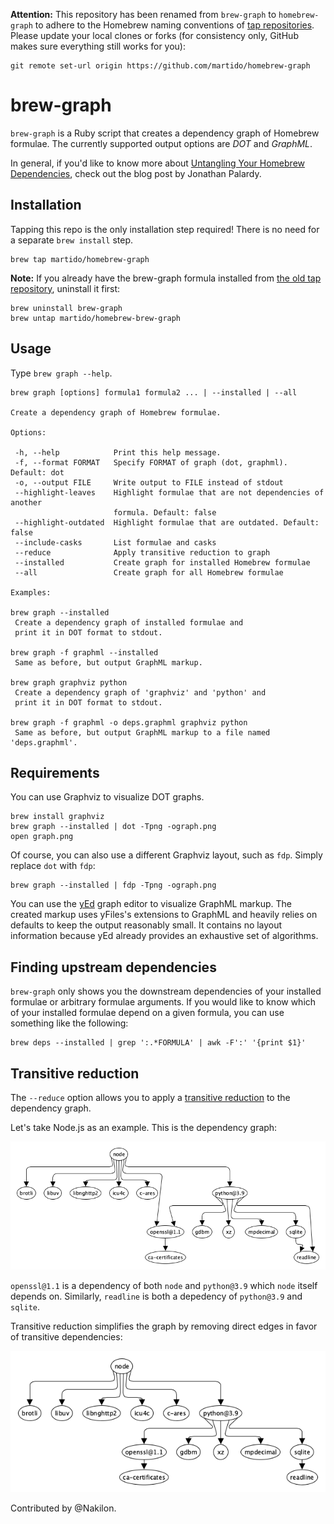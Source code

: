**Attention:** This repository has been renamed from `brew-graph` to `homebrew-graph` to adhere to the Homebrew naming conventions of [tap repositories][3].
Please update your local clones or forks (for consistency only, GitHub makes sure everything still works for you):

    git remote set-url origin https://github.com/martido/homebrew-graph

# brew-graph

`brew-graph` is a Ruby script that creates a dependency graph of Homebrew formulae. The currently supported output options are *DOT* and *GraphML*.

In general, if you'd like to know more about [Untangling Your Homebrew Dependencies][2], check out the blog post by Jonathan Palardy.  

## Installation

Tapping this repo is the only installation step required! There is no need for a separate `brew install` step.

    brew tap martido/homebrew-graph
    
**Note:** If you already have the brew-graph formula installed from [the old tap repository][4], uninstall it first:

    brew uninstall brew-graph
    brew untap martido/homebrew-brew-graph

## Usage

Type `brew graph --help`.

    brew graph [options] formula1 formula2 ... | --installed | --all
    
    Create a dependency graph of Homebrew formulae.
    
    Options:
    
     -h, --help            Print this help message.
     -f, --format FORMAT   Specify FORMAT of graph (dot, graphml). Default: dot
     -o, --output FILE     Write output to FILE instead of stdout     
     --highlight-leaves    Highlight formulae that are not dependencies of another
                           formula. Default: false
     --highlight-outdated  Highlight formulae that are outdated. Default: false
     --include-casks       List formulae and casks
     --reduce              Apply transitive reduction to graph
     --installed           Create graph for installed Homebrew formulae
     --all                 Create graph for all Homebrew formulae
    
    Examples:
    
    brew graph --installed
     Create a dependency graph of installed formulae and
     print it in DOT format to stdout.
    
    brew graph -f graphml --installed
     Same as before, but output GraphML markup.
    
    brew graph graphviz python
     Create a dependency graph of 'graphviz' and 'python' and
     print it in DOT format to stdout.
    
    brew graph -f graphml -o deps.graphml graphviz python
     Same as before, but output GraphML markup to a file named 'deps.graphml'.

## Requirements
You can use Graphviz to visualize DOT graphs.

    brew install graphviz
    brew graph --installed | dot -Tpng -ograph.png
    open graph.png

Of course, you can also use a different Graphviz layout, such as `fdp`. Simply replace `dot` with `fdp`:

    brew graph --installed | fdp -Tpng -ograph.png

You can use the [yEd][1] graph editor to visualize GraphML markup. The created markup uses yFiles's extensions to GraphML and heavily relies on defaults to keep the output reasonably small. It contains no layout information because yEd already provides an exhaustive set of algorithms.

## Finding upstream dependencies

`brew-graph` only shows you the downstream dependencies of your installed formulae or arbitrary formulae arguments. If you would like to know which of your installed formulae depend on a given formula, you can use something like the following:  

    brew deps --installed | grep ':.*FORMULA' | awk -F':' '{print $1}'

## Transitive reduction

The `--reduce` option allows you to apply a [transitive reduction][5] to the dependency graph.

Let's take Node.js as an example. This is the dependency graph:

![node_dependencies_wo_reduction](docs/node_dependencies_wo_reduction.png "Node.js dependencies w/o reduction")

`openssl@1.1` is a dependency of both `node` and `python@3.9` which `node` itself depends on. Similarly, `readline` is both a depedency of `python@3.9` and `sqlite`.

Transitive reduction simplifies the graph by removing direct edges in favor of transitive dependencies:

![node_dependencies_w_reduction](docs/node_dependencies_w_reduction.png "Node.js dependencies w/ reduction")

Contributed by @Nakilon. 

[1]: http://www.yworks.com/en/products_yed_about.html
[2]: http://blog.jpalardy.com/posts/untangling-your-homebrew-dependencies
[3]: https://docs.brew.sh/How-to-Create-and-Maintain-a-Tap
[4]: https://github.com/martido/homebrew-brew-graph
[5]: https://en.wikipedia.org/wiki/Transitive_reduction
